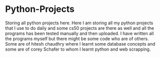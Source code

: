 # Python-Projects
Storing all python projects here.
Here I am storing all my python projects that I use to do daily and some cs50 projects are there as well and all the programs has been tested manually and then uploaded.
I have written all the programs myself but there might be some code who are of others.
Some are of hitesh chaudhry where I learnt some database concepts and some are of corey Schafer to whom I learnt python and web scrapping.
